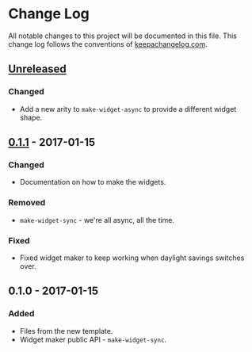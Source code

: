 # Change Log
All notable changes to this project will be documented in this file. This change log follows the conventions of [keepachangelog.com](http://keepachangelog.com/).

## [Unreleased]
### Changed
- Add a new arity to `make-widget-async` to provide a different widget shape.

## [0.1.1] - 2017-01-15
### Changed
- Documentation on how to make the widgets.

### Removed
- `make-widget-sync` - we're all async, all the time.

### Fixed
- Fixed widget maker to keep working when daylight savings switches over.

## 0.1.0 - 2017-01-15
### Added
- Files from the new template.
- Widget maker public API - `make-widget-sync`.

[Unreleased]: https://github.com/your-name/dlfs/compare/0.1.1...HEAD
[0.1.1]: https://github.com/your-name/dlfs/compare/0.1.0...0.1.1
